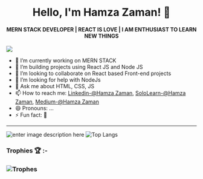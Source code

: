 <h1 align="center">Hello, I'm Hamza Zaman! 👋</h1>
<h4 align="center">MERN STACK DEVELOPER | REACT IS LOVE | I AM ENTHUSIAST TO LEARN NEW THINGS </h4> 

![](https://komarev.com/ghpvc/?username=Hamza8479&color=blue)



- 🔭 I’m currently working on MERN STACK
- 🌱 I’m building projects using React JS and Node JS
- 👯 I’m looking to collaborate on React based Front-end projects
- 🤔 I’m looking for help with NodeJs
- 💬 Ask me about HTML, CSS, JS
- 📫 How to reach me: [Linkedin-@Hamza Zaman](https://www.linkedin.com/in/hamza-zaman-4602911b8/), [SoloLearn-@Hamza Zaman](https://www.sololearn.com/profile/7572978), [Medium-@Hamza Zaman](https://hamzazaman500.medium.com/)
- 😄 Pronouns: ...
- ⚡ Fun fact: 🙂
<hr>

![enter image description here](https://github-readme-stats.vercel.app/api?username=Hamza8479&&show_icons=true&title_color=blue&icon_color=blue&text_color=black&bg_color=white)  ![Top Langs](https://github-readme-stats.vercel.app/api/top-langs/?username=Hamza8479&layout=compact&langs_count=5)
 
### Trophies 🏆 :-
### ![Trophes](https://github-profile-trophy.vercel.app/?username=Hamza8479)
 
